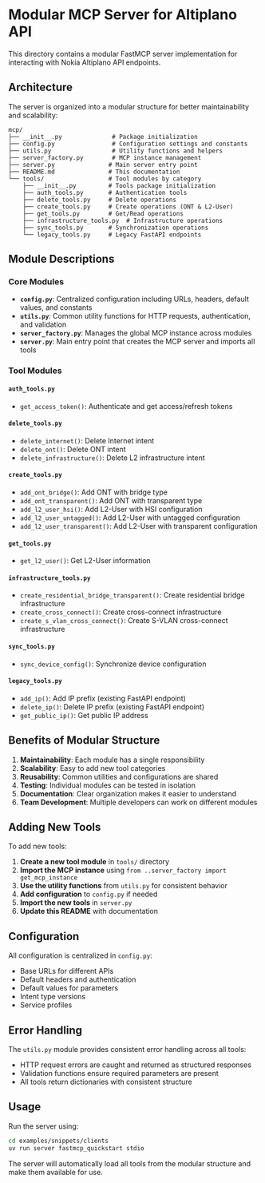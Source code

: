 # Modular MCP Server for Altiplano API

This directory contains a modular FastMCP server implementation for interacting with Nokia Altiplano API endpoints.

## Architecture

The server is organized into a modular structure for better maintainability and scalability:

```
mcp/
├── __init__.py              # Package initialization
├── config.py                # Configuration settings and constants
├── utils.py                 # Utility functions and helpers
├── server_factory.py        # MCP instance management
├── server.py               # Main server entry point
├── README.md               # This documentation
└── tools/                  # Tool modules by category
    ├── __init__.py         # Tools package initialization
    ├── auth_tools.py       # Authentication tools
    ├── delete_tools.py     # Delete operations
    ├── create_tools.py     # Create operations (ONT & L2-User)
    ├── get_tools.py        # Get/Read operations
    ├── infrastructure_tools.py  # Infrastructure operations
    ├── sync_tools.py       # Synchronization operations
    └── legacy_tools.py     # Legacy FastAPI endpoints
```

## Module Descriptions

### Core Modules

- **`config.py`**: Centralized configuration including URLs, headers, default values, and constants
- **`utils.py`**: Common utility functions for HTTP requests, authentication, and validation
- **`server_factory.py`**: Manages the global MCP instance across modules
- **`server.py`**: Main entry point that creates the MCP server and imports all tools

### Tool Modules

#### `auth_tools.py`
- `get_access_token()`: Authenticate and get access/refresh tokens

#### `delete_tools.py`
- `delete_internet()`: Delete Internet intent
- `delete_ont()`: Delete ONT intent
- `delete_infrastructure()`: Delete L2 infrastructure intent

#### `create_tools.py`
- `add_ont_bridge()`: Add ONT with bridge type
- `add_ont_transparent()`: Add ONT with transparent type
- `add_l2_user_hsi()`: Add L2-User with HSI configuration
- `add_l2_user_untagged()`: Add L2-User with untagged configuration
- `add_l2_user_transparent()`: Add L2-User with transparent configuration

#### `get_tools.py`
- `get_l2_user()`: Get L2-User information

#### `infrastructure_tools.py`
- `create_residential_bridge_transparent()`: Create residential bridge infrastructure
- `create_cross_connect()`: Create cross-connect infrastructure
- `create_s_vlan_cross_connect()`: Create S-VLAN cross-connect infrastructure

#### `sync_tools.py`
- `sync_device_config()`: Synchronize device configuration

#### `legacy_tools.py`
- `add_ip()`: Add IP prefix (existing FastAPI endpoint)
- `delete_ip()`: Delete IP prefix (existing FastAPI endpoint)
- `get_public_ip()`: Get public IP address

## Benefits of Modular Structure

1. **Maintainability**: Each module has a single responsibility
2. **Scalability**: Easy to add new tool categories
3. **Reusability**: Common utilities and configurations are shared
4. **Testing**: Individual modules can be tested in isolation
5. **Documentation**: Clear organization makes it easier to understand
6. **Team Development**: Multiple developers can work on different modules

## Adding New Tools

To add new tools:

1. **Create a new tool module** in `tools/` directory
2. **Import the MCP instance** using `from ..server_factory import get_mcp_instance`
3. **Use the utility functions** from `utils.py` for consistent behavior
4. **Add configuration** to `config.py` if needed
5. **Import the new tools** in `server.py`
6. **Update this README** with documentation

## Configuration

All configuration is centralized in `config.py`:

- Base URLs for different APIs
- Default headers and authentication
- Default values for parameters
- Intent type versions
- Service profiles

## Error Handling

The `utils.py` module provides consistent error handling across all tools:

- HTTP request errors are caught and returned as structured responses
- Validation functions ensure required parameters are present
- All tools return dictionaries with consistent structure

## Usage

Run the server using:

```bash
cd examples/snippets/clients
uv run server fastmcp_quickstart stdio
```

The server will automatically load all tools from the modular structure and make them available for use. 